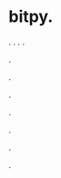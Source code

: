 # bitpy.
.
.
.
.












.






















































.
























.



























.

















































































.































































.



















































































.
